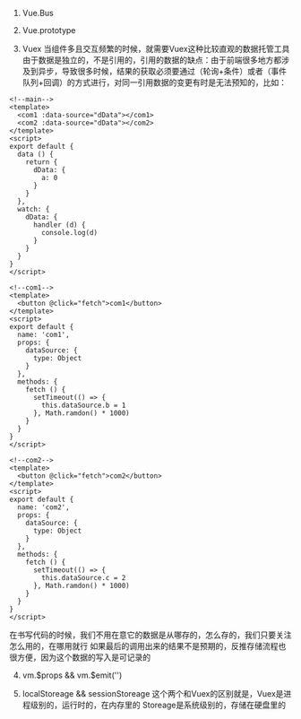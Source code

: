 1. Vue.Bus

2. Vue.prototype

3. Vuex
当组件多且交互频繁的时候，就需要Vuex这种比较直观的数据托管工具
由于数据是独立的，不是引用的，引用的数据的缺点：由于前端很多地方都涉及到异步，导致很多时候，结果的获取必须要通过（轮询+条件）或者（事件队列+回调）的方式进行，对同一引用数据的变更有时是无法预知的，比如：
``` vue
<!--main-->
<template>
  <com1 :data-source="dData"></com1>
  <com2 :data-source="dData"></com2>
</template>
<script>
export default {
  data () {
    return {
      dData: {
        a: 0
      }
    }
  },
  watch: {
    dData: {
      handler (d) {
        console.log(d)
      }
    }
  }
}
</script>
```
``` vue
<!--com1-->
<template>
  <button @click="fetch">com1</button>
</template>
<script>
export default {
  name: 'com1',
  props: {
    dataSource: {
      type: Object
    }
  },
  methods: {
    fetch () {
      setTimeout(() => {
        this.dataSource.b = 1
      }, Math.ramdon() * 1000)
    }
  }
}
</script>
```
``` vue
<!--com2-->
<template>
  <button @click="fetch">com2</button>
</template>
<script>
export default {
  name: 'com2',
  props: {
    dataSource: {
      type: Object
    }
  },
  methods: {
    fetch () {
      setTimeout(() => {
        this.dataSource.c = 2
      }, Math.ramdon() * 1000)
    }
  }
}
</script>
```

在书写代码的时候，我们不用在意它的数据是从哪存的，怎么存的，我们只要关注怎么用的，在哪用就行
如果最后的调用出来的结果不是预期的，反推存储流程也很方便，因为这个数据的写入是可记录的


4. vm.$props && vm.$emit('')

5. localStoreage && sessionStoreage
这个两个和Vuex的区别就是，Vuex是进程级别的，运行时的，在内存里的
Storeage是系统级别的，存储在硬盘里的